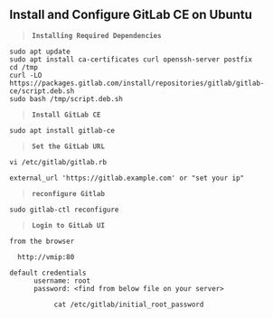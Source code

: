 ## Install and Configure GitLab CE on Ubuntu

> **`Installing Required Dependencies`**
```
sudo apt update
sudo apt install ca-certificates curl openssh-server postfix
cd /tmp
curl -LO https://packages.gitlab.com/install/repositories/gitlab/gitlab-ce/script.deb.sh
sudo bash /tmp/script.deb.sh
```
> **`Install GitLab CE`**
```
sudo apt install gitlab-ce
```

> **`Set the GitLab URL`**
```
vi /etc/gitlab/gitlab.rb

external_url 'https://gitlab.example.com' or "set your ip"
```

> **`reconfigure Gitlab`**
```
sudo gitlab-ctl reconfigure
```

> **`Login to GitLab UI`**
```
from the browser

  http://vmip:80

default credentials 
      username: root
      password: <find from below file on your server>

           cat /etc/gitlab/initial_root_password
```

